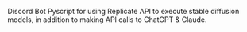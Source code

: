 Discord Bot Pyscript for using Replicate API to execute stable diffusion models, in addition to making API calls to ChatGPT & Claude. 
